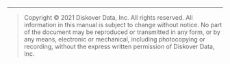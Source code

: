 ___
>Copyright © 2021 Diskover Data, Inc. All rights reserved. All information in this manual is subject to change without notice. No part of the document may be reproduced or transmitted in any form, or by any means, electronic or mechanical, including photocopying or recording, without the express written permission of Diskover Data, Inc.
